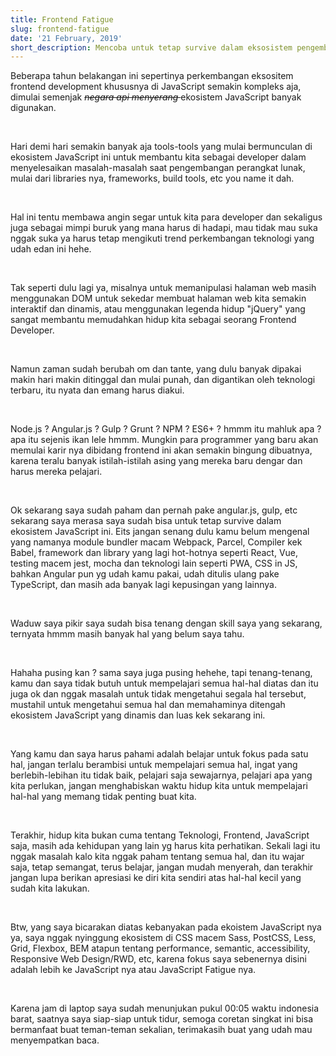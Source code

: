 ```yaml
---
title: Frontend Fatigue
slug: frontend-fatigue
date: '21 February, 2019'
short_description: Mencoba untuk tetap survive dalam eksosistem pengembangan frontend
---
```


Beberapa tahun belakangan ini sepertinya perkembangan eksositem frontend development khususnya di JavaScript semakin kompleks aja, dimulai semenjak <i style='text-decoration: line-through;'> negara api menyerang </i> ekosistem JavaScript banyak digunakan.

<br/>

Hari demi hari semakin banyak aja tools-tools yang mulai bermunculan di ekosistem JavaScript ini untuk membantu kita sebagai developer dalam menyelesaikan masalah-masalah saat pengembangan perangkat lunak, mulai dari libraries nya, frameworks, build tools, etc you name it dah. 

<br/>

Hal ini tentu membawa angin segar untuk kita para developer dan sekaligus juga sebagai mimpi buruk yang mana harus di hadapi, mau tidak mau suka nggak suka ya harus tetap mengikuti trend perkembangan teknologi yang udah edan ini hehe.

<br/>

Tak seperti dulu lagi ya, misalnya untuk memanipulasi halaman web masih menggunakan DOM untuk sekedar membuat halaman web kita semakin interaktif dan dinamis, atau menggunakan legenda hidup "jQuery" yang sangat membantu memudahkan hidup kita sebagai seorang Frontend Developer.

<br/>

Namun zaman sudah berubah om dan tante, yang dulu banyak dipakai makin hari makin ditinggal dan mulai punah, dan digantikan oleh teknologi terbaru, itu nyata dan emang harus diakui.

<br/>

Node.js ? Angular.js ? Gulp ? Grunt ? NPM ? ES6+ ? hmmm itu mahluk apa ? apa itu sejenis ikan lele hmmm. Mungkin para programmer yang baru akan memulai karir nya dibidang frontend ini akan semakin bingung dibuatnya, karena teralu banyak istilah-istilah asing yang mereka baru dengar dan harus mereka pelajari.

<br />

Ok sekarang saya sudah paham dan pernah pake angular.js, gulp, etc sekarang saya merasa saya sudah bisa untuk tetap survive dalam ekosistem JavaScript ini. Eits jangan senang dulu kamu belum mengenal yang namanya module bundler macam Webpack, Parcel, Compiler kek Babel, framework dan library yang lagi hot-hotnya seperti React, Vue, testing macem jest, mocha dan teknologi lain seperti PWA, CSS in JS, bahkan Angular pun yg udah kamu pakai, udah ditulis ulang pake TypeScript, dan masih ada banyak lagi kepusingan yang lainnya. 

<br/>

Waduw saya pikir saya sudah bisa tenang dengan skill saya yang sekarang, ternyata hmmm masih banyak hal yang belum saya tahu.

<br/>

Hahaha pusing kan ? sama saya juga pusing hehehe, tapi tenang-tenang, kamu dan saya tidak butuh untuk mempelajari semua hal-hal diatas dan itu juga ok dan nggak masalah untuk tidak mengetahui segala hal tersebut, mustahil untuk mengetahui semua hal dan memahaminya ditengah ekosistem JavaScript yang dinamis dan luas kek sekarang ini.

<br/>

Yang kamu dan saya harus pahami adalah belajar untuk fokus pada satu hal, jangan terlalu berambisi untuk mempelajari semua hal, ingat yang berlebih-lebihan itu tidak baik, pelajari saja sewajarnya, pelajari apa yang kita perlukan, jangan menghabiskan waktu hidup kita untuk mempelajari hal-hal yang memang tidak penting buat kita.

<br/>

Terakhir, hidup kita bukan cuma tentang Teknologi, Frontend, JavaScript saja, masih ada kehidupan yang lain yg harus kita perhatikan. Sekali lagi itu nggak masalah kalo kita nggak paham tentang semua hal, dan itu wajar saja, tetap semangat, terus belajar, jangan mudah menyerah, dan terakhir jangan lupa berikan apresiasi ke diri kita sendiri atas hal-hal kecil yang sudah kita lakukan.

<br/>

Btw, yang saya bicarakan diatas kebanyakan pada ekoistem JavaScript nya ya, saya nggak nyinggung ekosistem di CSS macem Sass, PostCSS, Less, Grid, Flexbox, BEM atapun tentang performance, semantic, accessibility, Responsive Web Design/RWD, etc, karena fokus saya sebenernya disini adalah lebih ke JavaScript nya atau JavaScript Fatigue nya.

<br/>

Karena jam di laptop saya sudah menunjukan pukul 00:05 waktu indonesia barat, saatnya saya siap-siap untuk tidur, semoga coretan singkat ini bisa bermanfaat buat teman-teman sekalian, terimakasih buat yang udah mau menyempatkan baca.

<br/> 